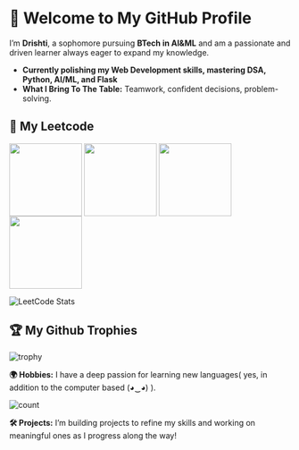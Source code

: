 # 👋 Welcome to My GitHub Profile
I’m **Drishti**, a sophomore pursuing **BTech in AI&ML** and am a passionate and driven learner always eager to expand my knowledge.

- <b>Currently polishing my Web Development skills, mastering DSA, Python, AI/ML, and Flask</b>
- <b>What I Bring To The Table:</b> Teamwork, confident decisions, problem-solving.

## **🧩 My Leetcode**
  <a href="https://leetcode.com/drishtiisharma/" target="_blank"><img align="center" src="https://assets.leetcode.com/static_assets/others/Top_SQL_50.gif" height="130" width="130" /></a>
  <a href="https://leetcode.com/drishtiisharma/" target="_blank"><img align="center" src="https://leetcode.com/static/images/badges/2024/gif/2024-12.gif" height="130" width="130" /></a>
  <a href="https://leetcode.com/drishtiisharma/" target="_blank"><img align="center" src="https://assets.leetcode.com/static_assets/marketing/2024-50.gif" height="130" width="130" /></a>
  <a href="https://leetcode.com/drishtiisharma/" target="_blank"><img align="center" src="https://assets.leetcode.com/static_assets/others/Introduction_to_Pandas.gif" height="130" width="130" /></a>
  
![LeetCode Stats](https://leetcard.jacoblin.cool/drishtiisharma?theme=dark&font=Ubuntu&ext=heatmap)

## **🏆 My Github Trophies**
![trophy](https://github-profile-trophy.vercel.app/?username=drishtiisharma&theme=darkhub)

**🌍 Hobbies:**
I have a deep passion for learning new languages( yes, in addition to the computer based (◕‿◕) ).

![count](https://duolingo-stats-card.vercel.app/api?username=drishtiisharma&theme=onedark&sort=xp)

**🛠️ Projects:**
I’m building projects to refine my skills and working on meaningful ones as I progress along the way!

